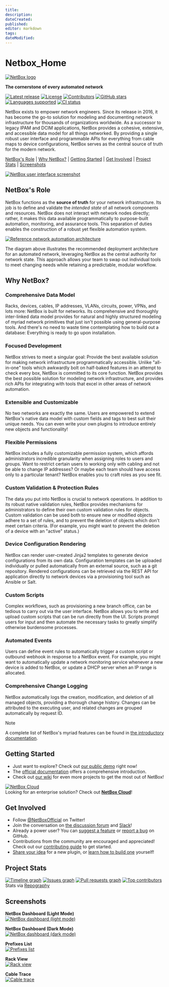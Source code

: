 ```yaml
---
title: 
description: 
dateCreated: 
published: 
editor: markdown
tags: 
dateModified: 
---
```

# Netbox_Home

[![NetBox logo](https://raw.githubusercontent.com/netbox-community/netbox/develop/docs/netbox_logo.svg)](https://raw.githubusercontent.com/netbox-community/netbox/develop/docs/netbox_logo.svg)

**The cornerstone of every automated network**

[![Latest release](https://camo.githubusercontent.com/7527b47bcc9bbe8e5e4bc322aa7d4db4e656bec6be1bc2ece439661b0e61697a/68747470733a2f2f696d672e736869656c64732e696f2f6769746875622f762f72656c656173652f6e6574626f782d636f6d6d756e6974792f6e6574626f78)](https://github.com/netbox-community/netbox/releases) [![License](https://camo.githubusercontent.com/60a41e393583e46cafea156109ad319964506b6d6f457354dbbfbcb314b337bf/68747470733a2f2f696d672e736869656c64732e696f2f62616467652f6c6963656e73652d4170616368655f322e302d626c75652e737667)](https://github.com/netbox-community/netbox/blob/master/LICENSE.txt) [![Contributors](https://camo.githubusercontent.com/767bc124ba3432234e4a3a88d25e9e210d592ba68417105518a52ff83b20d5ba/68747470733a2f2f696d672e736869656c64732e696f2f6769746875622f636f6e7472696275746f72732f6e6574626f782d636f6d6d756e6974792f6e6574626f783f636f6c6f723d626c7565)](https://github.com/netbox-community/netbox/graphs/contributors) [![GitHub stars](https://camo.githubusercontent.com/c9518f8f0b88df9681b2a068889917a415a03cd23e39922b2badb7bd98d2c024/68747470733a2f2f696d672e736869656c64732e696f2f6769746875622f73746172732f6e6574626f782d636f6d6d756e6974792f6e6574626f783f7374796c653d666c6174)](https://github.com/netbox-community/netbox/stargazers) [![Languages supported](https://camo.githubusercontent.com/958429ea78d955a1434e3541c17b726448b172f6bbc31e4484e81ce6d27645f8/68747470733a2f2f696d672e736869656c64732e696f2f62616467652f6c616e6775616765732d372d626c7565)](https://explore.transifex.com/netbox-community/netbox/) [![CI status](https://github.com/netbox-community/netbox/workflows/CI/badge.svg?branch=master)](https://github.com/netbox-community/netbox/actions/workflows/ci.yml)

NetBox exists to empower network engineers. Since its release in 2016, it has become the go-to solution for modeling and documenting network infrastructure for thousands of organizations worldwide. As a successor to legacy IPAM and DCIM applications, NetBox provides a cohesive, extensive, and accessible data model for all things networked. By providing a single robust user interface and programmable APIs for everything from cable maps to device configurations, NetBox serves as the central source of truth for the modern network.

[NetBox's Role](https://github.com/netbox-community/netbox#netboxs-role) | [Why NetBox?](https://github.com/netbox-community/netbox#why-netbox) | [Getting Started](https://github.com/netbox-community/netbox#getting-started) | [Get Involved](https://github.com/netbox-community/netbox#get-involved) | [Project Stats](https://github.com/netbox-community/netbox#project-stats) | [Screenshots](https://github.com/netbox-community/netbox#screenshots)

[![NetBox user interface screenshot](https://github.com/netbox-community/netbox/raw/develop/docs/media/screenshots/home-light.png)](https://github.com/netbox-community/netbox/blob/develop/docs/media/screenshots/home-light.png)

## NetBox's Role

[](https://github.com/netbox-community/netbox#netboxs-role)

NetBox functions as the **source of truth** for your network infrastructure. Its job is to define and validate the _intended state_ of all network components and resources. NetBox does not interact with network nodes directly; rather, it makes this data available programmatically to purpose-built automation, monitoring, and assurance tools. This separation of duties enables the construction of a robust yet flexible automation system.

[![Reference network automation architecture](https://github.com/netbox-community/netbox/raw/develop/docs/media/misc/reference_architecture.png)](https://github.com/netbox-community/netbox/blob/develop/docs/media/misc/reference_architecture.png)

The diagram above illustrates the recommended deployment architecture for an automated network, leveraging NetBox as the central authority for network state. This approach allows your team to swap out individual tools to meet changing needs while retaining a predictable, modular workflow.

## Why NetBox?

[](https://github.com/netbox-community/netbox#why-netbox)

### Comprehensive Data Model

[](https://github.com/netbox-community/netbox#comprehensive-data-model)

Racks, devices, cables, IP addresses, VLANs, circuits, power, VPNs, and lots more: NetBox is built for networks. Its comprehensive and thoroughly inter-linked data model provides for natural and highly structured modeling of myriad network primitives that just isn't possible using general-purpose tools. And there's no need to waste time contemplating how to build out a database: Everything is ready to go upon installation.

### Focused Development

[](https://github.com/netbox-community/netbox#focused-development)

NetBox strives to meet a singular goal: Provide the best available solution for making network infrastructure programmatically accessible. Unlike "all-in-one" tools which awkwardly bolt on half-baked features in an attempt to check every box, NetBox is committed to its core function. NetBox provides the best possible solution for modeling network infrastructure, and provides rich APIs for integrating with tools that excel in other areas of network automation.

### Extensible and Customizable

[](https://github.com/netbox-community/netbox#extensible-and-customizable)

No two networks are exactly the same. Users are empowered to extend NetBox's native data model with custom fields and tags to best suit their unique needs. You can even write your own plugins to introduce entirely new objects and functionality!

### Flexible Permissions

[](https://github.com/netbox-community/netbox#flexible-permissions)

NetBox includes a fully customizable permission system, which affords administrators incredible granularity when assigning roles to users and groups. Want to restrict certain users to working only with cabling and not be able to change IP addresses? Or maybe each team should have access only to a particular tenant? NetBox enables you to craft roles as you see fit.

### Custom Validation & Protection Rules

[](https://github.com/netbox-community/netbox#custom-validation--protection-rules)

The data you put into NetBox is crucial to network operations. In addition to its robust native validation rules, NetBox provides mechanisms for administrators to define their own custom validation rules for objects. Custom validation can be used both to ensure new or modified objects adhere to a set of rules, and to prevent the deletion of objects which don't meet certain criteria. (For example, you might want to prevent the deletion of a device with an "active" status.)

### Device Configuration Rendering

[](https://github.com/netbox-community/netbox#device-configuration-rendering)

NetBox can render user-created Jinja2 templates to generate device configurations from its own data. Configuration templates can be uploaded individually or pulled automatically from an external source, such as a git repository. Rendered configurations can be retrieved via the REST API for application directly to network devices via a provisioning tool such as Ansible or Salt.

### Custom Scripts

[](https://github.com/netbox-community/netbox#custom-scripts)

Complex workflows, such as provisioning a new branch office, can be tedious to carry out via the user interface. NetBox allows you to write and upload custom scripts that can be run directly from the UI. Scripts prompt users for input and then automate the necessary tasks to greatly simplify otherwise burdensome processes.

### Automated Events

[](https://github.com/netbox-community/netbox#automated-events)

Users can define event rules to automatically trigger a custom script or outbound webhook in response to a NetBox event. For example, you might want to automatically update a network monitoring service whenever a new device is added to NetBox, or update a DHCP server when an IP range is allocated.

### Comprehensive Change Logging

[](https://github.com/netbox-community/netbox#comprehensive-change-logging)

NetBox automatically logs the creation, modification, and deletion of all managed objects, providing a thorough change history. Changes can be attributed to the executing user, and related changes are grouped automatically by request ID.

Note

A complete list of NetBox's myriad features can be found in [the introductory documentation](https://docs.netbox.dev/en/stable/introduction/).

## Getting Started

[](https://github.com/netbox-community/netbox#getting-started)

- Just want to explore? Check out [our public demo](https://demo.netbox.dev/) right now!
- The [official documentation](https://docs.netbox.dev/) offers a comprehensive introduction.
- Check out [our wiki](https://github.com/netbox-community/netbox/wiki/Community-Contributions) for even more projects to get the most out of NetBox!

[![NetBox Cloud](https://github.com/netbox-community/netbox/raw/develop/docs/media/misc/netbox_cloud.png)](https://netboxlabs.com/netbox-cloud/)  
Looking for an enterprise solution? Check out **[NetBox Cloud](https://netboxlabs.com/netbox-cloud/)**!

## Get Involved

[](https://github.com/netbox-community/netbox#get-involved)

- Follow [@NetBoxOfficial](https://twitter.com/NetBoxOfficial) on Twitter!
- Join the conversation on [the discussion forum](https://github.com/netbox-community/netbox/discussions) and [Slack](https://netdev.chat/)!
- Already a power user? You can [suggest a feature](https://github.com/netbox-community/netbox/issues/new?assignees=&labels=type%3A+feature&template=feature_request.yaml) or [report a bug](https://github.com/netbox-community/netbox/issues/new?assignees=&labels=type%3A+bug&template=bug_report.yaml) on GitHub.
- Contributions from the community are encouraged and appreciated! Check out our [contributing guide](https://github.com/netbox-community/netbox/blob/develop/CONTRIBUTING.md) to get started.
- [Share your idea](https://plugin-ideas.netbox.dev/) for a new plugin, or [learn how to build one](https://github.com/netbox-community/netbox-plugin-tutorial) yourself!

## Project Stats

[](https://github.com/netbox-community/netbox#project-stats)

[![Timeline graph](https://camo.githubusercontent.com/f6e51afab3ac05569833b59d721b2859292fc69999d560dd18dc566960ee7df6/68747470733a2f2f696d616765732e7265706f6772617068792e636f6d2f32393032333035352f6e6574626f782d636f6d6d756e6974792f6e6574626f782f726563656e742d61637469766974792f7768517445725f544744395068573142506c686c4551356a6e726751304b4a706d2d4c6c4774706f474f302f334b785f6957555342524a352d41493451774a454a57725544457a334b7258326c766838615945305758595f74696d656c696e652e737667)](https://github.com/netbox-community/netbox/commits) [![Issues graph](https://camo.githubusercontent.com/01f048e111784448671d5f6dd93b1122d24bc911973b4440c1f6c44dc53a5ffb/68747470733a2f2f696d616765732e7265706f6772617068792e636f6d2f32393032333035352f6e6574626f782d636f6d6d756e6974792f6e6574626f782f726563656e742d61637469766974792f7768517445725f544744395068573142506c686c4551356a6e726751304b4a706d2d4c6c4774706f474f302f334b785f6957555342524a352d41493451774a454a57725544457a334b7258326c766838615945305758595f6973737565732e737667)](https://github.com/netbox-community/netbox/issues) [![Pull requests graph](https://camo.githubusercontent.com/6f2c7a57320452d083b6cdaa5b589f902328ec7d60f94e5411317160fba3ea78/68747470733a2f2f696d616765732e7265706f6772617068792e636f6d2f32393032333035352f6e6574626f782d636f6d6d756e6974792f6e6574626f782f726563656e742d61637469766974792f7768517445725f544744395068573142506c686c4551356a6e726751304b4a706d2d4c6c4774706f474f302f334b785f6957555342524a352d41493451774a454a57725544457a334b7258326c766838615945305758595f7072732e737667)](https://github.com/netbox-community/netbox/pulls) [![Top contributors](https://camo.githubusercontent.com/478a6e8889d14bfc391d9a1da13ddf92cbd7a7f45971ea858026e1bc9dd2888a/68747470733a2f2f696d616765732e7265706f6772617068792e636f6d2f32393032333035352f6e6574626f782d636f6d6d756e6974792f6e6574626f782f726563656e742d61637469766974792f7768517445725f544744395068573142506c686c4551356a6e726751304b4a706d2d4c6c4774706f474f302f334b785f6957555342524a352d41493451774a454a57725544457a334b7258326c766838615945305758595f75736572732e737667)](https://github.com/netbox-community/netbox/graphs/contributors)  
Stats via [Repography](https://repography.com/)

## Screenshots

[](https://github.com/netbox-community/netbox#screenshots)

**NetBox Dashboard (Light Mode)**  
[![NetBox dashboard (light mode)](https://github.com/netbox-community/netbox/raw/develop/docs/media/screenshots/home-light.png)](https://github.com/netbox-community/netbox/blob/develop/docs/media/screenshots/home-light.png)

**NetBox Dashboard (Dark Mode)**  
[![NetBox dashboard (dark mode)](https://github.com/netbox-community/netbox/raw/develop/docs/media/screenshots/home-dark.png)](https://github.com/netbox-community/netbox/blob/develop/docs/media/screenshots/home-dark.png)

**Prefixes List**  
[![Prefixes list](https://github.com/netbox-community/netbox/raw/develop/docs/media/screenshots/prefixes-list.png)](https://github.com/netbox-community/netbox/blob/develop/docs/media/screenshots/prefixes-list.png)

**Rack View**  
[![Rack view](https://github.com/netbox-community/netbox/raw/develop/docs/media/screenshots/rack.png)](https://github.com/netbox-community/netbox/blob/develop/docs/media/screenshots/rack.png)

**Cable Trace**  
[![Cable trace](https://github.com/netbox-community/netbox/raw/develop/docs/media/screenshots/cable-trace.png)](https://github.com/netbox-community/netbox/blob/develop/docs/media/screenshots/cable-trace.png)
